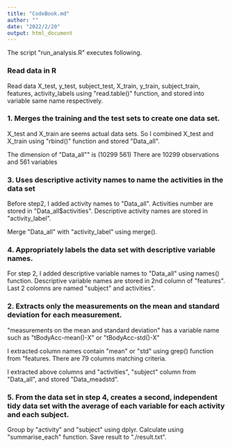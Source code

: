 ```yaml
---
title: "CodeBook.md"
author: ""
date: "2022/2/20"
output: html_document
---
```


The script "run_analysis.R" executes following.

### Read data in R

Read data X_test, y_test, subject_test, X_train, y_train, subject_train,
features, activity_labels using "read.table()" function,
and stored into variable same name respectively.

### 1. Merges the training and the test sets to create one data set.

X_test and X_train are seems actual data sets.
So I combined X_test and X_train using "rbind()" function
and stored "Data_all".

The dimension of "Data_all"" is (10299   561)
There are 10299 observations and 561 variables

### 3. Uses descriptive activity names to name the activities in the data set

Before step2, I added activity names to "Data_all".
Activities number are stored in "Data_all$activities".
Descriptive activity names are stored in "activity_label".

Merge "Data_all" with "activity_label" using merge().

### 4. Appropriately labels the data set with descriptive variable names. 

For step 2, I added descriptive variable names to "Data_all" using names() function. 
Descriptive variable names are stored in 2nd column of "features".
Last 2 colomns are named "subject" and activities".

### 2. Extracts only the measurements on the mean and standard deviation for each measurement. 

"measurements on the mean and standard deviation" has a variable name 
such as "tBodyAcc-mean()-X" or "tBodyAcc-std()-X"

I extracted column names contain "mean" or "std" using grep() function
from "features.
There are 79 columns matching criteria.

I extracted above columns and "activities", "subject" column from "Data_all",
and stored "Data_meadstd".

### 5. From the data set in step 4, creates a second, independent tidy data set with the average of each variable for each activity and each subject.

Group by "activity" and "subject" using dplyr.
Calculate using "summarise_each" function.
Save result to "./result.txt".
